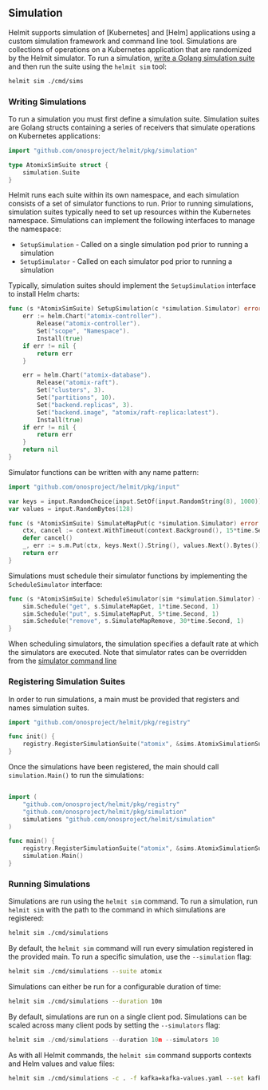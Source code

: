 <!--
SPDX-FileCopyrightText: 2020-present Open Networking Foundation <info@opennetworking.org>

SPDX-License-Identifier: Apache-2.0
-->

## Simulation

Helmit supports simulation of [Kubernetes] and [Helm] applications using a custom simulation framework and command
line tool. Simulations are collections of operations on a Kubernetes application that are randomized by the Helmit
simulator. To run a simulation, [write a Golang simulation suite](#writing-simulations) and then run the suite using
the `helmit sim` tool:

```bash
helmit sim ./cmd/sims
```

### Writing Simulations

To run a simulation you must first define a simulation suite. Simulation suites are Golang structs containing a series 
of receivers that simulate operations on Kubernetes applications:

```go
import "github.com/onosproject/helmit/pkg/simulation"

type AtomixSimSuite struct {
	simulation.Suite
}
```

Helmit runs each suite within its own namespace, and each simulation consists of a set of simulator functions to run.
Prior to running simulations, simulation suites typically need to set up resources within the Kubernetes namespace.
Simulations can implement the following interfaces to manage the namespace:
* `SetupSimulation` - Called on a single simulation pod prior to running a simulation
* `SetupSimulator` - Called on each simulator pod prior to running a simulation

Typically, simulation suites should implement the `SetupSimulation` interface to install Helm charts:

```go
func (s *AtomixSimSuite) SetupSimulation(c *simulation.Simulator) error {
	err := helm.Chart("atomix-controller").
		Release("atomix-controller").
		Set("scope", "Namespace").
		Install(true)
	if err != nil {
		return err
	}

	err = helm.Chart("atomix-database").
		Release("atomix-raft").
		Set("clusters", 3).
		Set("partitions", 10).
		Set("backend.replicas", 3).
		Set("backend.image", "atomix/raft-replica:latest").
		Install(true)
	if err != nil {
		return err
	}
	return nil
}
```

Simulator functions can be written with any name pattern:

```go
import "github.com/onosproject/helmit/pkg/input"

var keys = input.RandomChoice(input.SetOf(input.RandomString(8), 1000))
var values = input.RandomBytes(128)

func (s *AtomixSimSuite) SimulateMapPut(c *simulation.Simulator) error {
	ctx, cancel := context.WithTimeout(context.Background(), 15*time.Second)
	defer cancel()
	_, err := s.m.Put(ctx, keys.Next().String(), values.Next().Bytes())
	return err
}
```

Simulations must schedule their simulator functions by implementing the `ScheduleSimulator` interface:

```go
func (s *AtomixSimSuite) ScheduleSimulator(sim *simulation.Simulator) {
	sim.Schedule("get", s.SimulateMapGet, 1*time.Second, 1)
	sim.Schedule("put", s.SimulateMapPut, 5*time.Second, 1)
	sim.Schedule("remove", s.SimulateMapRemove, 30*time.Second, 1)
}
```

When scheduling simulators, the simulation specifies a default rate at which the simulators are executed. Note
that simulator rates can be overridden from the [simulator command line](#running-simulations)

### Registering Simulation Suites

In order to run simulations, a main must be provided that registers and names simulation suites.

```go
import "github.com/onosproject/helmit/pkg/registry"

func init() {
    registry.RegisterSimulationSuite("atomix", &sims.AtomixSimulationSuite{})
}
```

Once the simulations have been registered, the main should call `simulation.Main()` to run the simulations:

```go

import (
	"github.com/onosproject/helmit/pkg/registry"
	"github.com/onosproject/helmit/pkg/simulation"
	simulations "github.com/onosproject/helmit/simulation"
)

func main() {
	registry.RegisterSimulationSuite("atomix", &sims.AtomixSimulationSuite{})
	simulation.Main()
}
```

### Running Simulations

Simulations are run using the `helmit sim` command. To run a simulation, run `helmit sim` with the path to
the command in which simulations are registered:

```bash
helmit sim ./cmd/simulations
```

By default, the `helmit sim` command will run every simulation registered in the provided main.
To run a specific simulation, use the `--simulation` flag:

```bash
helmit sim ./cmd/simulations --suite atomix
```

Simulations can either be run for a configurable duration of time:

```bash
helmit sim ./cmd/simulations --duration 10m
```

By default, simulations are run on a single client pod. Simulations can be scaled across many client pods by 
setting the `--simulators` flag:

```go
helmit sim ./cmd/simulations --duration 10m --simulators 10
```

As with all Helmit commands, the `helmit sim` command supports contexts and Helm values and value files:

```bash
helmit sim ./cmd/simulations -c . -f kafka=kafka-values.yaml --set kafka.replicas=2 --duration 10m
```
